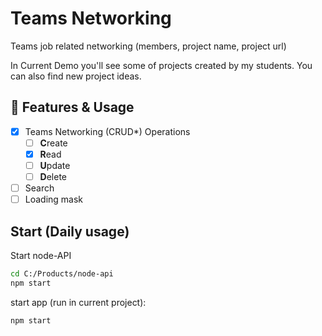# Teams Networking

Teams job related networking (members, project name, project url)

In Current Demo you'll see some of projects created by my students. You can also find new project ideas.

## 💠 Features & Usage

- [x] Teams Networking (CRUD\*) Operations
  - [ ] **C**reate
  - [x] **R**ead
  - [ ] **U**pdate
  - [ ] **D**elete
- [ ] Search
- [ ] Loading mask

## Start (Daily usage)

Start node-API

```sh
cd C:/Products/node-api
npm start
```

start app (run in current project):

```sh
npm start
```
